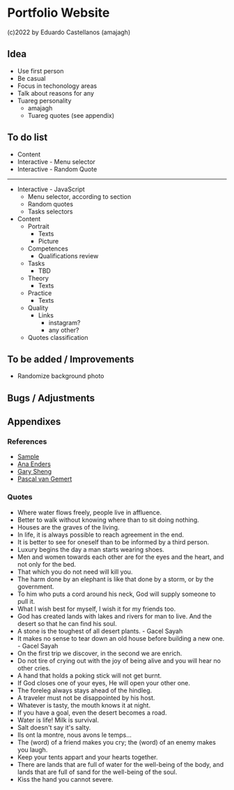 # Portfolio Website
(c)2022 by Eduardo Castellanos (amajagh)
## Idea
- Use first person
- Be casual
- Focus in techonology areas
- Talk about reasons for any
- Tuareg personality
  - amajagh
  - Tuareg quotes (see appendix)
## To do list
- Content
- Interactive - Menu selector
- Interactive - Random Quote
---
- Interactive - JavaScript
  - Menu selector, according to section
  - Random quotes
  - Tasks selectors
- Content
  - Portrait
    - Texts
    - Picture
  - Competences
    - Qualifications review
  - Tasks
    - TBD
  - Theory
    - Texts
  - Practice
    - Texts
  - Quality
    - Links
      - instagram?
      - any other?
  - Quotes classification
## To be added / Improvements
- Randomize background photo
## Bugs / Adjustments
## Appendixes
### References
+ [Sample](https://priceless-kepler-06d70c.netlify.app)
+ [Ana Enders](http://anaenders.com)
+ [Gary Sheng](https://www.garysheng.com)
+ [Pascal van Gemert](http://www.pascalvangemert.nl/#/profile)
### Quotes
- Where water flows freely, people live in affluence.
- Better to walk without knowing where than to sit doing nothing.
- Houses are the graves of the living.
- In life, it is always possible to reach agreement in the end.
- It is better to see for oneself than to be informed by a third person.
- Luxury begins the day a man starts wearing shoes.
- Men and women towards each other are for the eyes and the heart, and not only for the bed.
- That which you do not need will kill you.
- The harm done by an elephant is like that done by a storm, or by the government.
- To him who puts a cord around his neck, God will supply someone to pull it.
- What I wish best for myself, I wish it for my friends too.
- God has created lands with lakes and rivers for man to live. And the desert so that he can find his soul.
- A stone is the toughest of all desert plants. - Gacel Sayah
- It makes no sense to tear down an old house before building a new one. - Gacel Sayah
- On the first trip we discover, in the second we are enrich.
- Do not tire of crying out with the joy of being alive and you will hear no other cries.
- A hand that holds a poking stick will not get burnt.
- If God closes one of your eyes, He will open your other one.
- The foreleg always stays ahead of the hindleg.
- A traveler must not be disappointed by his host.
- Whatever is tasty, the mouth knows it at night.
- If you have a goal, even the desert becomes a road.
- Water is life! Milk is survival.
- Salt doesn't say it's salty.
- Ils ont la montre, nous avons le temps...
- The (word) of a friend makes you cry; the (word) of an enemy makes you laugh.
- Keep your tents appart and your hearts together.
- There are lands that are full of water for the well-being of the body, and lands that are full of sand for the well-being of the soul.
- Kiss the hand you cannot severe.
